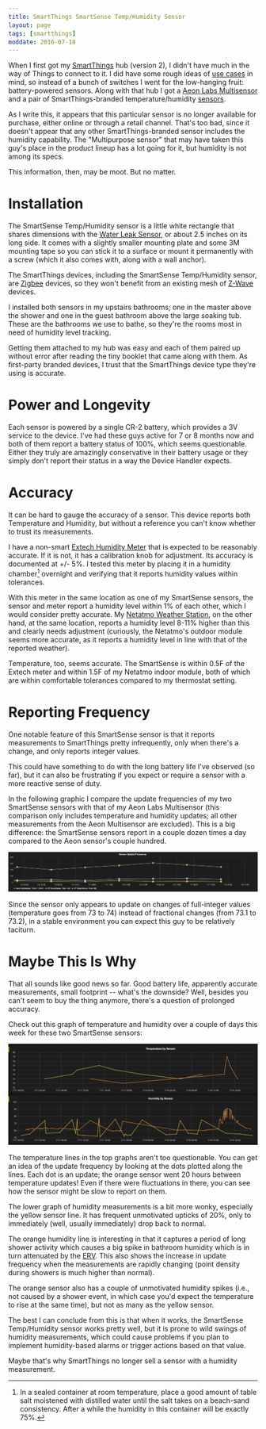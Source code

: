 ```yaml
---
title: SmartThings SmartSense Temp/Humidity Sensor
layout: page
tags: [smartthings]
moddate: 2016-07-18
---
```


When I first got my [SmartThings][] hub (version 2), I didn't have much in the way of Things to connect to it. I did have some rough ideas of [use cases][] in mind, so instead of a bunch of switches I went for the low-hanging fruit: battery-powered sensors. Along with that hub I got a [Aeon Labs Multisensor][] and a pair of SmartThings-branded temperature/humidity [sensors][].

[sensors]: https://shop.smartthings.com/#!/products/smartsense-temp-humidity-sensor

As I write this, it appears that this particular sensor is no longer available for purchase, either online or through a retail channel. That's too bad, since it doesn't appear that any other SmartThings-branded sensor includes the humidity capability. The "Multipurpose sensor" that may have taken this guy's place in the product lineup has a lot going for it, but humidity is not among its specs.

This information, then, may be moot. But no matter.

# Installation

The SmartSense Temp/Humidity sensor is a little white rectangle that shares dimensions with the [Water Leak Sensor](http://amzn.to/2aoQK3r), or about 2.5 inches on its long side. It comes with a slightly smaller mounting plate and some 3M mounting tape so you can stick it to a surface or mount it permanently with a screw (which it also comes with, along with a wall anchor).

The SmartThings devices, including the SmartSense Temp/Humidity sensor, are [Zigbee][] devices, so they won't benefit from an existing mesh of [Z-Wave][] devices.

I installed both sensors in my upstairs bathrooms; one in the master above the shower and one in the guest bathroom above the large soaking tub. These are the bathrooms we use to bathe, so they're the rooms most in need of humidity level tracking.

Getting them attached to my hub was easy and each of them paired up without error after reading the tiny booklet that came along with them. As first-party branded devices, I trust that the SmartThings device type they're using is accurate.

# Power and Longevity

Each sensor is powered by a single CR-2 battery, which provides a 3V service to the device. I've had these guys active for 7 or 8 months now and both of them report a battery status of 100%, which seems questionable. Either they truly are amazingly conservative in their battery usage or they simply don't report their status in a way the Device Handler expects.

# Accuracy

It can be hard to gauge the accuracy of a sensor. This device reports both Temperature and Humidity, but without a reference you can't know whether to trust its measurements.

I have a non-smart [Extech Humidity Meter](http://amzn.to/29Q1Uw6) that is expected to be reasonably accurate. If it is not, it has a calibration knob for adjustment. Its accuracy is documented at +/- 5%. I tested this meter by placing it in a humidity chamber[^1] overnight and verifying that it reports humidity values within tolerances.

With this meter in the same location as one of my SmartSense sensors, the sensor and meter report a humidity level within 1% of each other, which I would consider pretty accurate. My [Netatmo Weather Station][], on the other hand, at the same location, reports a humidity level 8-11% higher than this and clearly needs adjustment (curiously, the Netatmo's outdoor module seems more accurate, as it reports a humidity level in line with that of the reported weather).

[^1]: In a sealed container at room temperature, place a good amount of table salt moistened with distilled water until the salt takes on a beach-sand consistency. After a while the humidity in this container will be exactly 75%.

Temperature, too, seems accurate. The SmartSense is within 0.5F of the Extech meter and within 1.5F of my Netatmo indoor module, both of which are within comfortable tolerances compared to my thermostat setting.

# Reporting Frequency

One notable feature of this SmartSense sensor is that it reports measurements to SmartThings pretty infrequently, only when there's a change, and only reports integer values.

This could have something to do with the long battery life I've observed (so far), but it can also be frustrating if you expect or require a sensor with a more reactive sense of duty.

In the following graphic I compare the update frequencies of my two SmartSense sensors with that of my Aeon Labs Multisensor (this comparison only includes temperature and humidity updates; all other measurements from the Aeon Multisensor are excluded). This is a big difference: the SmartSense sensors report in a couple dozen times a day compared to the Aeon sensor's couple hundred.

![Sensor Update Frequency](/images/ss-frh/freq.png)

Since the sensor only appears to update on changes of full-integer values (temperature goes from 73 to 74) instead of fractional changes (from 73.1 to 73.2), in a stable environment you can expect this guy to be relatively taciturn.

# Maybe This Is Why

That all sounds like good news so far. Good battery life, apparently accurate measurements, small footprint -- what's the downside? Well, besides you can't seem to buy the thing anymore, there's a question of prolonged accuracy.

Check out this graph of temperature and humidity over a couple of days this week for these two SmartSense sensors:

![Sensor Accuracy Over Time](/images/ss-frh/compare.png)

The temperature lines in the top graphs aren't too questionable. You can get an idea of the update frequency by looking at the dots plotted along the lines. Each dot is an update; the orange sensor went 20 hours between temperature updates! Even if there were fluctuations in there, you can see how the sensor might be slow to report on them.

The lower graph of humidity measurements is a bit more wonky, especially the yellow sensor line. It has frequent unmotivated upticks of 20%, only to immediately (well, usually immediately) drop back to normal.

The orange humidity line is interesting in that it captures a period of long shower activity which causes a big spike in bathroom humidity which is in turn attenuated by the [ERV][]. This also shows the increase in update frequency when the measurements are rapidly changing (point density during showers is much higher than normal).

The orange sensor also has a couple of unmotivated humidity spikes (i.e., not caused by a shower event, in which case you'd expect the temperature to rise at the same time), but not as many as the yellow sensor.

The best I can conclude from this is that when it works, the SmartSense Temp/Humidity sensor works pretty well, but it is prone to wild swings of humidity measurements, which could cause problems if you plan to implement humidity-based alarms or trigger actions based on that value.

Maybe that's why SmartThings no longer sell a sensor with a humidity measurement.

[Z-Wave]: https://en.wikipedia.org/wiki/Z-Wave
[Zigbee]: https://en.wikipedia.org/wiki/ZigBee
[SmartThings]: /the_tools/smartthings
[use cases]: /use_cases/
[Netatmo Weather Station]: /the_tools/netatmo
[Aeon Labs Multisensor]: http://amzn.to/2a6cuVB
[ERV]: /use_cases/the_erv